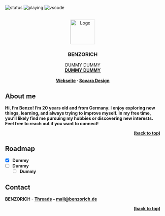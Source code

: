 <!-- Improved compatibility of back to top link: See: https://github.com/othneildrew/Best-README-Template/pull/73 -->
<a id="readme-top"></a>
<!--
*** Thanks for checking out the Best-README-Template. If you have a suggestion
*** that would make this better, please fork the repo and create a pull request
*** or simply open an issue with the tag "enhancement".
*** Don't forget to give the project a star!
*** Thanks again! Now go create something AMAZING! :D
-->



<!-- PROJECT SHIELDS -->
<!--
*** I'm using markdown "reference style" links for readability.
*** Reference links are enclosed in brackets [ ] instead of parentheses ( ).
*** See the bottom of this document for the declaration of the reference variables
*** for contributors-url, forks-url, etc. This is an optional, concise syntax you may use.
*** https://www.markdownguide.org/basic-syntax/#reference-style-links
-->
![status](https://api.statusbadges.me/badge/status/449613814049275905?simple=true)
![playing](https://api.statusbadges.me/badge/playing/449613814049275905)
![vscode](https://api.statusbadges.me/badge/vscode/449613814049275905)

<!-- PROJECT LOGO -->
<br />
<div align="center">
  <a href="https://benzorich.de">
    <img src="https://avatars.githubusercontent.com/u/125579030?v=4" alt="Logo" width="80" height="80">
  </a>

  <h3 align="center">BENZORICH</h3>

  <p align="center">
    DUMMY DUMMY
    <br />
    <a href="Https://benzorich.de"><strong>DUMMY DUMMY
    <br />
    <br />
    <a href="https://benzorich.de">Webseite</a>
    ·
    <a href="https://discord.gg/sovaradesign">Sovara Design</a>
    
  </p>
</div>

<!-- ABOUT THE PROJECT -->
## About me

Hi, I’m Benzo! I’m 20 years old and from Germany. I enjoy exploring new things, learning, and always trying to improve myself. In my free time, you’ll likely find me pursuing my hobbies or discovering new interests. Feel free to reach out if you want to connect!

<p align="right">(<a href="#readme-top">back to top</a>)</p>

<!-- ROADMAP -->
## Roadmap

- [x] Dummy
- [ ] Dummy
    - [ ] Dummy

<!-- CONTACT -->
## Contact

BENZORICH - [Threads](https://www.threads.net/@benzorichx) - mail@benzorich.de

<p align="right">(<a href="#readme-top">back to top</a>)</p>
